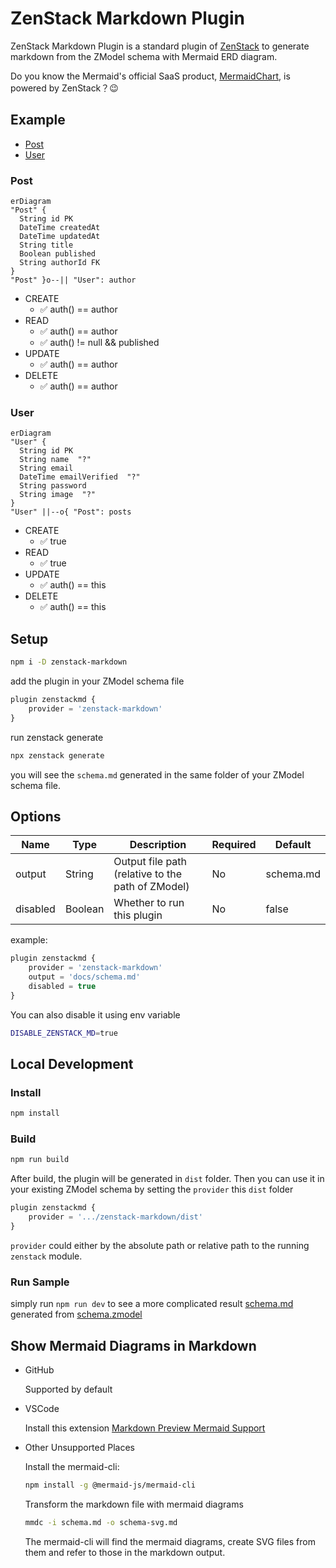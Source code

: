 # ZenStack Markdown Plugin

ZenStack Markdown Plugin is a standard plugin of [ZenStack](https://github.com/zenstackhq/zenstack) to generate markdown from the ZModel schema with Mermaid ERD diagram.

Do you know the Mermaid's official SaaS product, [MermaidChart](https://www.mermaidchart.com/), is powered by ZenStack？😉

## Example

-   [Post](#Post)
-   [User](#User)

### Post

```mermaid
erDiagram
"Post" {
  String id PK
  DateTime createdAt
  DateTime updatedAt
  String title
  Boolean published
  String authorId FK
}
"Post" }o--|| "User": author
```

-   CREATE
    -   ✅ auth() == author
-   READ
    -   ✅ auth() == author
    -   ✅ auth() != null && published
-   UPDATE
    -   ✅ auth() == author
-   DELETE
    -   ✅ auth() == author

### User

```mermaid
erDiagram
"User" {
  String id PK
  String name  "?"
  String email
  DateTime emailVerified  "?"
  String password
  String image  "?"
}
"User" ||--o{ "Post": posts
```

-   CREATE
    -   ✅ true
-   READ
    -   ✅ true
-   UPDATE
    -   ✅ auth() == this
-   DELETE
    -   ✅ auth() == this

## Setup

```bash
npm i -D zenstack-markdown
```

add the plugin in your ZModel schema file

```ts
plugin zenstackmd {
    provider = 'zenstack-markdown'
}
```

run zenstack generate

```bash
npx zenstack generate
```

you will see the `schema.md` generated in the same folder of your ZModel schema file.

## Options

| Name     | Type    | Description                                       | Required | Default   |
| -------- | ------- | ------------------------------------------------- | -------- | --------- |
| output   | String  | Output file path (relative to the path of ZModel) | No       | schema.md |
| disabled | Boolean | Whether to run this plugin                        | No       | false     |

example:

```ts
plugin zenstackmd {
    provider = 'zenstack-markdown'
    output = 'docs/schema.md'
    disabled = true
}
```

You can also disable it using env variable

```bash
DISABLE_ZENSTACK_MD=true
```

## Local Development

### Install

```bash
npm install
```

### Build

```bash
npm run build
```

After build, the plugin will be generated in `dist` folder. Then you can use it in your existing ZModel schema by setting the `provider` this `dist` folder

```ts
plugin zenstackmd {
    provider = '.../zenstack-markdown/dist'
}
```

`provider` could either by the absolute path or relative path to the running `zenstack` module.

### Run Sample

simply run `npm run dev` to see a more complicated result [schema.md](./schema.md) generated from [schema.zmodel](./schema.zmodel)

## Show Mermaid Diagrams in Markdown

-   GitHub

    Supported by default

-   VSCode

    Install this extension [Markdown Preview Mermaid Support](https://marketplace.visualstudio.com/items?itemName=bierner.markdown-mermaid)

-   Other Unsupported Places

    Install the mermaid-cli:

    ```bash
    npm install -g @mermaid-js/mermaid-cli
    ```

    Transform the markdown file with mermaid diagrams

    ```bash
    mmdc -i schema.md -o schema-svg.md
    ```

    The mermaid-cli will find the mermaid diagrams, create SVG files from them and refer to those in the markdown output.
